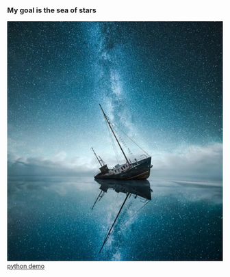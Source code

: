 ### My goal is the sea of stars
![image](https://github.com/sky19890315/PHP-MYSQL-JS/blob/master/img/sea.jpeg)
[python demo](https://github.com/sky19890315/PHP-MYSQL-JS/tree/master/sky-python)
